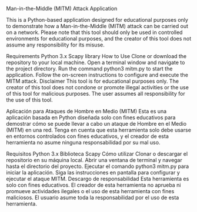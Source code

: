 Man-in-the-Middle (MITM) Attack Application

This is a Python-based application designed for educational purposes only to demonstrate how a Man-in-the-Middle (MITM) attack can be carried out on a network. Please note that this tool should only be used in controlled environments for educational purposes, and the creator of this tool does not assume any responsibility for its misuse.

Requirements
Python 3.x
Scapy library
How to Use
Clone or download the repository to your local machine.
Open a terminal window and navigate to the project directory.
Run the command python3 mitm.py to start the application.
Follow the on-screen instructions to configure and execute the MITM attack.
Disclaimer
This tool is for educational purposes only. The creator of this tool does not condone or promote illegal activities or the use of this tool for malicious purposes. The user assumes all responsibility for the use of this tool.




Aplicación para Ataques de Hombre en Medio (MITM)
Esta es una aplicación basada en Python diseñada solo con fines educativos para demostrar cómo se puede llevar a cabo un ataque de Hombre en el Medio (MITM) en una red. Tenga en cuenta que esta herramienta solo debe usarse en entornos controlados con fines educativos, y el creador de esta herramienta no asume ninguna responsabilidad por su mal uso.

Requisitos
Python 3.x
Biblioteca Scapy
Cómo utilizar
Clonar o descargar el repositorio en su máquina local.
Abrir una ventana de terminal y navegar hasta el directorio del proyecto.
Ejecutar el comando python3 mitm.py para iniciar la aplicación.
Siga las instrucciones en pantalla para configurar y ejecutar el ataque MITM.
Descargo de responsabilidad
Esta herramienta es solo con fines educativos. El creador de esta herramienta no aprueba ni promueve actividades ilegales o el uso de esta herramienta con fines maliciosos. El usuario asume toda la responsabilidad por el uso de esta herramienta.
